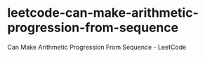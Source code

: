 # leetcode-can-make-arithmetic-progression-from-sequence
Can Make Arithmetic Progression From Sequence - LeetCode
